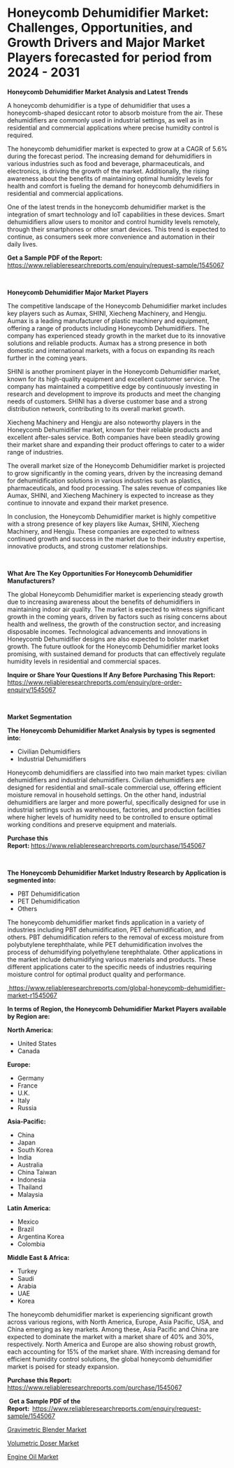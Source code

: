 <p><h1>Honeycomb Dehumidifier Market: Challenges, Opportunities, and Growth Drivers and Major Market Players forecasted for period from 2024 - 2031</h1></p><p><strong>Honeycomb Dehumidifier Market Analysis and Latest Trends</strong></p>
<p><p>A honeycomb dehumidifier is a type of dehumidifier that uses a honeycomb-shaped desiccant rotor to absorb moisture from the air. These dehumidifiers are commonly used in industrial settings, as well as in residential and commercial applications where precise humidity control is required.</p><p>The honeycomb dehumidifier market is expected to grow at a CAGR of 5.6% during the forecast period. The increasing demand for dehumidifiers in various industries such as food and beverage, pharmaceuticals, and electronics, is driving the growth of the market. Additionally, the rising awareness about the benefits of maintaining optimal humidity levels for health and comfort is fueling the demand for honeycomb dehumidifiers in residential and commercial applications.</p><p>One of the latest trends in the honeycomb dehumidifier market is the integration of smart technology and IoT capabilities in these devices. Smart dehumidifiers allow users to monitor and control humidity levels remotely, through their smartphones or other smart devices. This trend is expected to continue, as consumers seek more convenience and automation in their daily lives.</p></p>
<p><strong>Get a Sample PDF of the Report:&nbsp;</strong> <a href="https://www.reliableresearchreports.com/enquiry/request-sample/1545067">https://www.reliableresearchreports.com/enquiry/request-sample/1545067</a></p>
<p>&nbsp;</p>
<p><strong>Honeycomb Dehumidifier Major Market Players</strong></p>
<p><p>The competitive landscape of the Honeycomb Dehumidifier market includes key players such as Aumax, SHINI, Xiecheng Machinery, and Hengju. Aumax is a leading manufacturer of plastic machinery and equipment, offering a range of products including Honeycomb Dehumidifiers. The company has experienced steady growth in the market due to its innovative solutions and reliable products. Aumax has a strong presence in both domestic and international markets, with a focus on expanding its reach further in the coming years.</p><p>SHINI is another prominent player in the Honeycomb Dehumidifier market, known for its high-quality equipment and excellent customer service. The company has maintained a competitive edge by continuously investing in research and development to improve its products and meet the changing needs of customers. SHINI has a diverse customer base and a strong distribution network, contributing to its overall market growth.</p><p>Xiecheng Machinery and Hengju are also noteworthy players in the Honeycomb Dehumidifier market, known for their reliable products and excellent after-sales service. Both companies have been steadily growing their market share and expanding their product offerings to cater to a wider range of industries.</p><p>The overall market size of the Honeycomb Dehumidifier market is projected to grow significantly in the coming years, driven by the increasing demand for dehumidification solutions in various industries such as plastics, pharmaceuticals, and food processing. The sales revenue of companies like Aumax, SHINI, and Xiecheng Machinery is expected to increase as they continue to innovate and expand their market presence.</p><p>In conclusion, the Honeycomb Dehumidifier market is highly competitive with a strong presence of key players like Aumax, SHINI, Xiecheng Machinery, and Hengju. These companies are expected to witness continued growth and success in the market due to their industry expertise, innovative products, and strong customer relationships.</p></p>
<p>&nbsp;</p>
<p><strong>What Are The Key Opportunities For Honeycomb Dehumidifier Manufacturers?</strong></p>
<p><p>The global Honeycomb Dehumidifier market is experiencing steady growth due to increasing awareness about the benefits of dehumidifiers in maintaining indoor air quality. The market is expected to witness significant growth in the coming years, driven by factors such as rising concerns about health and wellness, the growth of the construction sector, and increasing disposable incomes. Technological advancements and innovations in Honeycomb Dehumidifier designs are also expected to bolster market growth. The future outlook for the Honeycomb Dehumidifier market looks promising, with sustained demand for products that can effectively regulate humidity levels in residential and commercial spaces.</p></p>
<p><strong>Inquire or Share Your Questions If Any Before Purchasing This Report:</strong> <a href="https://www.reliableresearchreports.com/enquiry/pre-order-enquiry/1545067">https://www.reliableresearchreports.com/enquiry/pre-order-enquiry/1545067</a></p>
<p>&nbsp;</p>
<p><strong>Market Segmentation</strong></p>
<p><strong>The Honeycomb Dehumidifier Market Analysis by types is segmented into:</strong></p>
<p><ul><li>Civilian Dehumidifiers</li><li>Industrial Dehumidifiers</li></ul></p>
<p><p>Honeycomb dehumidifiers are classified into two main market types: civilian dehumidifiers and industrial dehumidifiers. Civilian dehumidifiers are designed for residential and small-scale commercial use, offering efficient moisture removal in household settings. On the other hand, industrial dehumidifiers are larger and more powerful, specifically designed for use in industrial settings such as warehouses, factories, and production facilities where higher levels of humidity need to be controlled to ensure optimal working conditions and preserve equipment and materials.</p></p>
<p><strong>Purchase this Report:&nbsp;</strong><a href="https://www.reliableresearchreports.com/purchase/1545067">https://www.reliableresearchreports.com/purchase/1545067</a></p>
<p>&nbsp;</p>
<p><strong>The Honeycomb Dehumidifier Market Industry Research by Application is segmented into:</strong></p>
<p><ul><li>PBT Dehumidification</li><li>PET Dehumidification</li><li>Others</li></ul></p>
<p><p>The honeycomb dehumidifier market finds application in a variety of industries including PBT dehumidification, PET dehumidification, and others. PBT dehumidification refers to the removal of excess moisture from polybutylene terephthalate, while PET dehumidification involves the process of dehumidifying polyethylene terephthalate. Other applications in the market include dehumidifying various materials and products. These different applications cater to the specific needs of industries requiring moisture control for optimal product quality and performance.</p></p>
<p><a href="https://www.reliableresearchreports.com/global-honeycomb-dehumidifier-market-r1545067">&nbsp;https://www.reliableresearchreports.com/global-honeycomb-dehumidifier-market-r1545067</a></p>
<p><strong>In terms of Region, the Honeycomb Dehumidifier Market Players available by Region are:</strong></p>
<p>
    <p> <strong> North America: </strong>
        <ul>
            <li>United States</li>
            <li>Canada</li>
        </ul>
        </p> 
    <p> <strong> Europe: </strong>
        <ul>
            <li>Germany</li>
            <li>France</li>
            <li>U.K.</li>
            <li>Italy</li>
            <li>Russia</li>
        </ul>
        </p> 
    <p> <strong> Asia-Pacific: </strong>
        <ul>
            <li>China</li>
            <li>Japan</li>
            <li>South Korea</li>
            <li>India</li>
            <li>Australia</li>
            <li>China Taiwan</li>
            <li>Indonesia</li>
            <li>Thailand</li>
            <li>Malaysia</li>
        </ul>
        </p> 
    <p> <strong> Latin America: </strong>
        <ul>
            <li>Mexico</li>
            <li>Brazil</li>
            <li>Argentina Korea</li>
            <li>Colombia</li>
        </ul>
        </p> 
    <p> <strong> Middle East & Africa: </strong>
        <ul>
            <li>Turkey</li>
            <li>Saudi</li>
            <li>Arabia</li>
            <li>UAE</li>
            <li>Korea</li>
        </ul>
    </p>
    </p>
<p><p>The honeycomb dehumidifier market is experiencing significant growth across various regions, with North America, Europe, Asia Pacific, USA, and China emerging as key markets. Among these, Asia Pacific and China are expected to dominate the market with a market share of 40% and 30%, respectively. North America and Europe are also showing robust growth, each accounting for 15% of the market share. With increasing demand for efficient humidity control solutions, the global honeycomb dehumidifier market is poised for steady expansion.</p></p>
<p><strong>Purchase this Report: </strong><a href="https://www.reliableresearchreports.com/purchase/1545067">https://www.reliableresearchreports.com/purchase/1545067</a></p>
<p>&nbsp;<strong>Get a Sample PDF of the Report:&nbsp;&nbsp;</strong><a href="https://www.reliableresearchreports.com/enquiry/request-sample/1545067">https://www.reliableresearchreports.com/enquiry/request-sample/1545067</a></p>
<p><strong></strong></p>
<p><p><a href="https://github.com/peachesmcdowel1/Market-Research-Report-List-2/blob/main/gravimetric-blender-market.md">Gravimetric Blender Market</a></p><p><a href="https://github.com/edytherolanlouisejk1miz0wig/Market-Research-Report-List-2/blob/main/volumetric-doser-market.md">Volumetric Doser Market</a></p><p><a href="https://sudsy-motorcycle-bbc.notion.site/Engine-Oil-Market-Focuses-on-Market-Share-Size-and-Projected-Forecast-Till-2031-6a277a95b6c5438fa22b5dcbba51e2a0">Engine Oil Market</a></p></p>